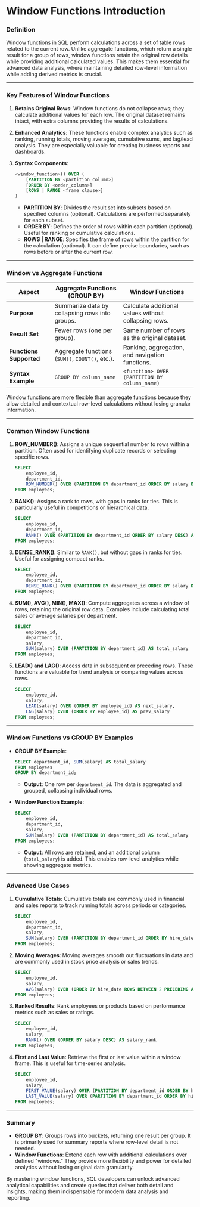 # Window Functions Introduction

### **Definition**

Window functions in SQL perform calculations across a set of table rows related to the current row. Unlike aggregate functions, which return a single result for a group of rows, window functions retain the original row details while providing additional calculated values. This makes them essential for advanced data analysis, where maintaining detailed row-level information while adding derived metrics is crucial.

---

### **Key Features of Window Functions**

1. **Retains Original Rows**: Window functions do not collapse rows; they calculate additional values for each row. The original dataset remains intact, with extra columns providing the results of calculations.
2. **Enhanced Analytics**: These functions enable complex analytics such as ranking, running totals, moving averages, cumulative sums, and lag/lead analysis. They are especially valuable for creating business reports and dashboards.
3. **Syntax Components**:
    
    ```sql
    <window_function>() OVER (
        [PARTITION BY <partition_column>]
        [ORDER BY <order_column>]
        [ROWS | RANGE <frame_clause>]
    )
    
    ```
    
    - **PARTITION BY**: Divides the result set into subsets based on specified columns (optional). Calculations are performed separately for each subset.
    - **ORDER BY**: Defines the order of rows within each partition (optional). Useful for ranking or cumulative calculations.
    - **ROWS | RANGE**: Specifies the frame of rows within the partition for the calculation (optional). It can define precise boundaries, such as rows before or after the current row.

---

### **Window vs Aggregate Functions**

| **Aspect** | **Aggregate Functions (GROUP BY)** | **Window Functions** |
| --- | --- | --- |
| **Purpose** | Summarize data by collapsing rows into groups. | Calculate additional values without collapsing rows. |
| **Result Set** | Fewer rows (one per group). | Same number of rows as the original dataset. |
| **Functions Supported** | Aggregate functions (`SUM()`, `COUNT()`, etc.). | Ranking, aggregation, and navigation functions. |
| **Syntax Example** | `GROUP BY column_name` | `<function> OVER (PARTITION BY column_name)` |

Window functions are more flexible than aggregate functions because they allow detailed and contextual row-level calculations without losing granular information.

---

### **Common Window Functions**

1. **ROW_NUMBER()**: Assigns a unique sequential number to rows within a partition. Often used for identifying duplicate records or selecting specific rows.
    
    ```sql
    SELECT
        employee_id,
        department_id,
        ROW_NUMBER() OVER (PARTITION BY department_id ORDER BY salary DESC) AS rank
    FROM employees;
    
    ```
    
2. **RANK()**: Assigns a rank to rows, with gaps in ranks for ties. This is particularly useful in competitions or hierarchical data.
    
    ```sql
    SELECT
        employee_id,
        department_id,
        RANK() OVER (PARTITION BY department_id ORDER BY salary DESC) AS rank
    FROM employees;
    
    ```
    
3. **DENSE_RANK()**: Similar to `RANK()`, but without gaps in ranks for ties. Useful for assigning compact ranks.
    
    ```sql
    SELECT
        employee_id,
        department_id,
        DENSE_RANK() OVER (PARTITION BY department_id ORDER BY salary DESC) AS dense_rank
    FROM employees;
    
    ```
    
4. **SUM(), AVG(), MIN(), MAX()**: Compute aggregates across a window of rows, retaining the original row data. Examples include calculating total sales or average salaries per department.
    
    ```sql
    SELECT
        employee_id,
        department_id,
        salary,
        SUM(salary) OVER (PARTITION BY department_id) AS total_salary
    FROM employees;
    
    ```
    
5. **LEAD() and LAG()**: Access data in subsequent or preceding rows. These functions are valuable for trend analysis or comparing values across rows.
    
    ```sql
    SELECT
        employee_id,
        salary,
        LEAD(salary) OVER (ORDER BY employee_id) AS next_salary,
        LAG(salary) OVER (ORDER BY employee_id) AS prev_salary
    FROM employees;
    
    ```
    

---

### **Window Functions vs GROUP BY Examples**

- **GROUP BY Example**:
    
    ```sql
    SELECT department_id, SUM(salary) AS total_salary
    FROM employees
    GROUP BY department_id;
    
    ```
    
    - **Output**: One row per `department_id`. The data is aggregated and grouped, collapsing individual rows.
- **Window Function Example**:
    
    ```sql
    SELECT
        employee_id,
        department_id,
        salary,
        SUM(salary) OVER (PARTITION BY department_id) AS total_salary
    FROM employees;
    
    ```
    
    - **Output**: All rows are retained, and an additional column (`total_salary`) is added. This enables row-level analytics while showing aggregate metrics.

---

### **Advanced Use Cases**

1. **Cumulative Totals**:
Cumulative totals are commonly used in financial and sales reports to track running totals across periods or categories.
    
    ```sql
    SELECT
        employee_id,
        department_id,
        salary,
        SUM(salary) OVER (PARTITION BY department_id ORDER BY hire_date) AS cumulative_salary
    FROM employees;
    
    ```
    
2. **Moving Averages**:
Moving averages smooth out fluctuations in data and are commonly used in stock price analysis or sales trends.
    
    ```sql
    SELECT
        employee_id,
        salary,
        AVG(salary) OVER (ORDER BY hire_date ROWS BETWEEN 2 PRECEDING AND CURRENT ROW) AS moving_avg
    FROM employees;
    
    ```
    
3. **Ranked Results**:
Rank employees or products based on performance metrics such as sales or ratings.
    
    ```sql
    SELECT
        employee_id,
        salary,
        RANK() OVER (ORDER BY salary DESC) AS salary_rank
    FROM employees;
    
    ```
    
4. **First and Last Value**:
Retrieve the first or last value within a window frame. This is useful for time-series analysis.
    
    ```sql
    SELECT
        employee_id,
        salary,
        FIRST_VALUE(salary) OVER (PARTITION BY department_id ORDER BY hire_date) AS first_salary,
        LAST_VALUE(salary) OVER (PARTITION BY department_id ORDER BY hire_date ROWS BETWEEN UNBOUNDED PRECEDING AND UNBOUNDED FOLLOWING) AS last_salary
    FROM employees;
    
    ```
    

---

### **Summary**

- **GROUP BY**: Groups rows into buckets, returning one result per group. It is primarily used for summary reports where row-level detail is not needed.
- **Window Functions**: Extend each row with additional calculations over defined "windows." They provide more flexibility and power for detailed analytics without losing original data granularity.

By mastering window functions, SQL developers can unlock advanced analytical capabilities and create queries that deliver both detail and insights, making them indispensable for modern data analysis and reporting.